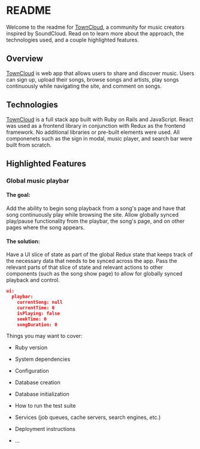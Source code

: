 # README

Welcome to the readme for [TownCloud](http://towncloud.herokuapp.com), a community for music creators inspired by SoundCloud. Read on to learn more about the approach, the technologies used, and a couple highlighted features.

## Overview

[TownCloud](http://towncloud.herokuapp.com) is web app that allows users to share and discover music. Users can sign up, upload their songs, browse songs and artists, play songs continuously while navigating the site, and comment on songs.

## Technologies

[TownCloud](http://towncloud.herokuapp.com) is a full stack app built with Ruby on Rails and JavaScript. React was used as a frontend library in conjunction with Redux as the frontend framework. No additional libraries or pre-built elements were used. All componenets such as the sign in modal, music player, and search bar were built from scratch.

## Highlighted Features

### Global music playbar

#### The goal: 

Add the ability to begin song playback from a song's page and have that song continuously play while browsing the site. Allow globally synced play/pause functionality from the playbar, the song's page, and on other pages where the song appears.

#### The solution: 

Have a UI slice of state as part of the global Redux state that keeps track of the necessary data that needs to be synced across the app. Pass the relevant parts of that slice of state and relevant actions to other components (such as the song show page) to allow for globally synced playback and control.

```json
ui:
  playbar:
    currentSong: null
    currentTime: 0
    isPlaying: false
    seekTime: 0
    songDuration: 0

```





Things you may want to cover:

* Ruby version

* System dependencies

* Configuration

* Database creation

* Database initialization

* How to run the test suite

* Services (job queues, cache servers, search engines, etc.)

* Deployment instructions

* ...
